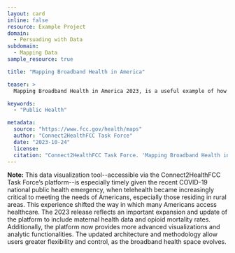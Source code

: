 ```yaml
---
layout: card
inline: false
resource: Example Project
domain:
  - Persuading with Data
subdomain:
  - Mapping Data
sample_resource: true

title: "Mapping Broadband Health in America"

teaser: >
  Mapping Broadband Health in America 2023, is a useful example of how data advocacy is often used in the field of public health. This project enables users to visualize, intersect, and analyze broadband and health data at the national, state and county levels – informing policy and program prescriptions, future innovations, and investment decisions. 

keywords:
  - "Public Health"

metadata:
  source: "https://www.fcc.gov/health/maps"
  author: "Connect2HealthFCC Task Force"
  date: "2023-10-24"
  license:
  citation: "Connect2HealthFCC Task Force. 'Mapping Broadband Health in America.' Federal Communications Commission, 24 Oct. 2023, https://www.fcc.gov/health/maps."
---
```


**Note:** This data visualization tool--accessible via the Connect2HealthFCC Task Force’s platform--is especially timely given the recent COVID-19 national public health emergency, when telehealth became increasingly critical to meeting the needs of Americans, especially those residing in rural areas. This experience shifted the way in which many Americans access healthcare. The 2023 release reflects an important expansion and update of the platform to include maternal health data and opioid mortality rates.  Additionally, the platform now provides more advanced visualizations and analytic functionalities. The updated architecture and methodology allow users greater flexibility and control, as the broadband health space evolves.
